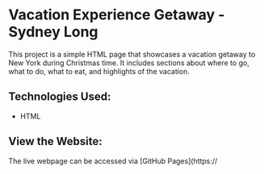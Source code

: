 # Vacation Experience Getaway - Sydney Long

This project is a simple HTML page that showcases a vacation getaway to New York during Christmas time. It includes sections about where to go, what to do, what to eat, and highlights of the vacation.

## Technologies Used:
- HTML

## View the Website:
The live webpage can be accessed via [GitHub Pages](https://
